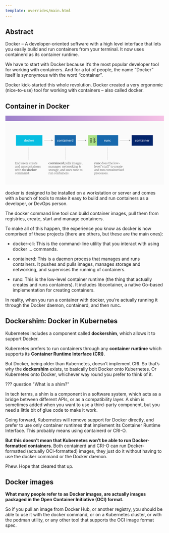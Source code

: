```yaml
---
template: overrides/main.html
---
```


## Abstract
Docker – A developer-oriented software with a high level interface that lets you easily build and run containers from your terminal. It now uses containerd as its container runtime.

We have to start with Docker because it’s the most popular developer tool for working with containers. And for a lot of people, the name “Docker” itself is synonymous with the word “container”.

Docker kick-started this whole revolution. Docker created a very ergonomic (nice-to-use) tool for working with containers – also called <backgrd class="rouge">docker</backgrd>.

## Container in Docker
[![Docker](Containerd-Runtime/Docker.png)](Containerd-Runtime/Docker.png "Docker")

<backgrd class="rouge">docker</backgrd> is designed to be installed on a workstation or server and comes with a bunch of tools to make it easy to build and run containers as a developer, or DevOps person.

The <backgrd class="rouge">docker</backgrd> command line tool can build container images, pull them from registries, create, start and manage containers.

To make all of this happen, the experience you know as <backgrd class="rouge">docker</backgrd> is now comprised of these projects (there are others, but these are the main ones):

- docker-cli: This is the command-line utility that you interact with using docker ... commands.

- containerd: This is a daemon process that manages and runs containers. It pushes and pulls images, manages storage and networking, and supervises the running of containers.

- runc: This is the low-level container runtime (the thing that actually creates and runs containers). It includes libcontainer, a native Go-based implementation for creating containers.

In reality, when you run a container with <backgrd class="rouge">docker</backgrd>, you’re actually running it through the Docker daemon, containerd, and then runc.

## Dockershim: Docker in Kubernetes
Kubernetes includes a component called __dockershim__, which allows it to support Docker.

Kubernetes prefers to run containers through any __container runtime__ which supports its __Container Runtime Interface (CRI)__.

But Docker, being older than Kubernetes, doesn’t implement CRI. So that’s why the __dockershim__ exists, to basically bolt Docker onto Kubernetes. Or Kubernetes onto Docker, whichever way round you prefer to think of it.

??? question "What is a shim?"

  In tech terms, a shim is a component in a software system, which acts as a bridge between different APIs, or as a compatibility layer. A shim is sometimes added when you want to use a third-party component, but you need a little bit of glue code to make it work.

Going forward, Kubernetes will remove support for Docker directly, and prefer to use only container runtimes that implement its Container Runtime Interface. This probably means using containerd or CRI-O.

__But this doesn’t mean that Kubernetes won’t be able to run Docker-formatted containers__. Both containerd and CRI-O can run Docker-formatted (actually OCI-formatted) images, they just do it without having to use the docker command or the Docker daemon.

Phew. Hope that cleared that up.

## Docker images
__What many people refer to as Docker images, are actually images packaged in the Open Container Initiative (OCI) format.__

So if you pull an image from Docker Hub, or another registry, you should be able to use it with the docker command, or on a Kubernetes cluster, or with the podman utility, or any other tool that supports the OCI image format spec.